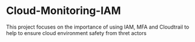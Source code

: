 # Cloud-Monitoring-IAM
This project focuses on the importance of using IAM, MFA and Cloudtrail to help to ensure cloud environment safety from thret actors
